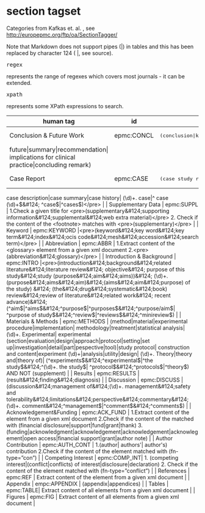 # section tagset

Categories from Kafkas et. al. , see http://europepmc.org/ftp/oa/SectionTagger/ 

Note that Markdown does not support pipes (|) in tables and this has been replaced by character 124 ( &#124;, see source). <pre>regex</pre> represents the range of regexes which covers most journals - it can be extended. <pre>xpath</pre> represents some XPath expressions to search.


| human tag       | id          | regex |comments  |
| --------------- | ----------- | -------- | --------- |
| Conclusion & Future Work | epmc:CONCL |	<pre>(conclusion&#124;key message&#124;
future&#124;summary&#124;recommendation&#124; implications for clinical practice&#124;concluding remark)</pre> |
| Case Report	| epmc:CASE | <pre>(case study report&#124;case report&#124;case presentation&#124;
case description&#124;case summary&#124;case history&#124; (\d)+\. case&#124;^ case (\d)+$&#124;
^case$&#124;^cases$)</pre> |
| Supplementary Data	| epmc:SUPPL | 1.Check a given title for <pre>(supplementary&#124;supporting information&#124;supplemental&#124;web extra material)</pre> 2. Check if the content of the <footnote> matches with <pre>(supplementary)</pre> |
| Keyword	| epmc:KEYWORD |<pre>(keyword&#124;key word&#124;key term&#124;index&#124;ocis code&#124;mesh&#124;accession&#124;search term)</pre>	|
| Abbreviation	| epmc:ABBR | 1.Extract content of the <glossary> element from a given xml document 2.<pre>(abbreviation&#124;glossary)</pre> |
| Introduction & Background	| epmc:INTRO |<pre>(introduction&#124;background&#124;related literature&#124;literature review&#124; objective&#124; purpose of this study&#124;study (purpose&#124;aim&#124;aims))&#124; (\d)+. (purpose&#124;aims&#124;aim)&#124;(aims&#124;aim&#124;purpose) of the study) &#124; (the&#124;drug&#124;systematic&#124;book) review&#124;review of literature&#124;related work&#124; recent advance)&#124;(^aim$&#124;^aims$&#124;^purpose$&#124;^purposes$&#124;^purpose/aim$&#124; ^purpose of study$&#124;^review$&#124;^reviews$&#124;^minireview$)</pre> |
| Materials & Methods	| epmc:METHODS | (method&#124;material&#124;experimental procedure&#124;implementation&#124; methodology&#124;treatment&#124;statistical analysis&#124;(\d)+. Experimental&#124; experimental (section&#124;evaluation&#124;design&#124;approach&#124;protocol&#124;setting&#124;set up&#124;investigation&#124;detail&#124;part&#124;pespective&#124;tool)&#124;study protocol&#124; construction and content&#124;experiment (\d)+&#124;analysis&#124;utility&#124;design&#124; (\d)+\. Theory&#124;theory and&#124;theory of)&#124; (^experiments$&#124;^experimental$&#124;^the study$&#124;^(\d)+. the study$&#124; ^protocol$&#124;^protocols$&#124;^theory$) AND NOT (supplement) |
| Results	| epmc:RESULTS | (result&#124;finding&#124;diagnosis) |
| Discussion	| epmc:DISCUSS | (discussion&#124;management of&#124;(\d)+. management&#124;safety and tolerability&#124;limitations&#124;perspective&#124;commentary&#124;(\d)+. comment&#124;^management$&#124;^comment$&#124;^comments$) |
| Acknowledgement&Funding	| epmc:ACK_FUND | 1.Extract content of the <ack> element from a given xml document 2.Check if the content of the <footnote>  matched with (financial disclosure&#124;support&#124;fund&#124;grant&#124;thank) 3.(funding&#124;acknowledgment&#124;acknowledgement&#124;acknowledgement&#124;acknowlegement&#124;open access&#124;financial support&#124;grant&#124;author note) |
| Author Contribution | epmc:AUTH_CONT |	1.(author&#124; authors'&#124; author's) contribution 2.Check if the content of the <footnote> element matched with (fn-type=”con”) |
| Competing Interest	| epmc:COMP_INT| 1. (competing interest&#124;(conflict&#124;conflicts) of interest&#124;disclosure&#124;declaration) 2. Check if the content of the <footnote> element matched with (fn-type=”conflict”) | 
| References	| epmc:REF  | Extract content of the <ref-list> element from a given xml document |
| Appendix	| empc:APPENDIX | (appendix&#124;appendices) |
| Tables	| epmc:TABLE| Extract content of all <table-wrap> elements from a given xml document |
| Figures	| epmc:FIG  | Extract content of all <fig> elements from a given xml document |




